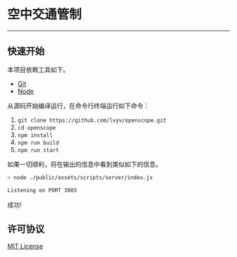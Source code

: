 # 空中交通管制

---

## 快速开始

本项目依赖工具如下。

- [Git](https://git-scm.com/downloads)
- [Node](https://nodejs.org/en/download/)

从源码开始编译运行，在命令行终端运行如下命令：

1. `git clone https://github.com/lvyv/openscope.git`
2. `cd openscope`
3. `npm install`
4. `npm run build`
5. `npm run start`

如果一切顺利，将在输出的信息中看到类似如下的信息。

```bash
> node ./public/assets/scripts/server/index.js

Listening on PORT 3003
```

成功!

## 许可协议

[MIT License](LICENSE.md)
